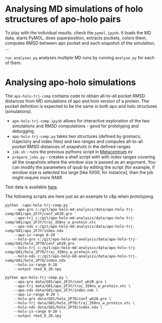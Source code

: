 # Analysing MD simulations of holo structures of apo-holo pairs

To play with the individual results, check the `pymol.ipynb`. It loads the MD data, starts PyMOL, does superposition, extracts pockets, colors them, computes RMSD between apo pocket and each snapshot of the simulation, ...

`run_analyses.py` analyses multiple MD runs by running `analyse.py` for each of them.

# Analysing apo-holo simulations

The `apo-holo-trj-comp` contains code to obtain all-to-all pocket RMSD distances from MD simulations of apo and holo version of a protein. The pocket definition is expected to be the same in both apo and holo structures (simulations).

 - `apo-holo-trj-comp.ipynb` allows for interactive exploration of the two simulations and RMSD computations - good for prototypng and debugging.
 - `apo-holo-trj-comp.py` takes two structures (defined by gromacs, trajectory and index files) and two ranges and computes all-to-all pocket RMSD distances of snapshots in the defined ranges
 - `job.sh` - runs the previous pythons script in [Metacentrum](https://metavo.metacentrum.cz/) ev
 - `prepare_jobs.py` - creates a shell script with with index ranges covering all the snapshots where the window size is passed as an argument. You can modify the parameters of qsub by editing the script (for example, if window size is selected too large [like 5000, for instance], then the job might require more RAM)

 Test data is available [here](https://cunicz-my.sharepoint.com/:f:/g/personal/51137390_cuni_cz/Em9WJpFIlJ9Fk0EWAL1CC5MBMiP1dHf_0nRzO4-QwogpSQ?e=te8TJK).

The following scripts are here just as an example to c&p when prototyping.
```
python .\apo-holo-trj-comp.py `
    --apo-gro c:/git/apo-holo-md-analysis/data/apo-holo-trj-comp/G01/apo_2FJY/conf_wh20.gro `
    --apo-trj c:/git/apo-holo-md-analysis/data/apo-holo-trj-comp/G01/apo_2FJY/traj_350ns_w_protein.xtc `
    --apo-ndx c:/git/apo-holo-md-analysis/data/apo-holo-trj-comp/G01/apo_2FJY/index.ndx `
    --apo-ix-range 0-20 `
    --holo-gro c:/git/apo-holo-md-analysis/data/apo-holo-trj-comp/G01/holo_2P70/conf_wh20.gro `
    --holo-trj c:/git/apo-holo-md-analysis/data/apo-holo-trj-comp/G01/holo_2P70/traj_350ns_w_protein.xtc `
    --holo-ndx c:/git/apo-holo-md-analysis/data/apo-holo-trj-comp/G01/holo_2P70/index.ndx `
    --holo-ix-range 0-20 `
    --output rmsd_0_20.npy
```

```
python apo-holo-trj-comp.py \
    --apo-gro data/G01/apo_2FJY/conf_wh20.gro \
    --apo-trj data/G01/apo_2FJY/traj_350ns_w_protein.xtc \
    --apo-ndx data/G01/apo_2FJY/index.ndx \
    --apo-ix-range 0-20 \
    --holo-gro data/G01/holo_2P70/conf_wh20.gro \
    --holo-trj data/G01/holo_2P70/traj_350ns_w_protein.xtc \
    --holo-ndx data/G01/holo_2P70/index.ndx \
    --holo-ix-range 0-20 \
    --output rmsd_0_20.npy
```